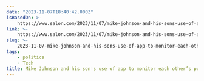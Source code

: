 ```yaml
---
date: "2023-11-07T18:40:42.000Z"
isBasedOn: >-
    https://www.salon.com/2023/11/07/mike-johnson-and-his-sons-use-of-app-to-monitor-each-others-porn-intake-sparks-questions/
link: >-
    https://www.salon.com/2023/11/07/mike-johnson-and-his-sons-use-of-app-to-monitor-each-others-porn-intake-sparks-questions/
slug: >-
    2023-11-07-mike-johnson-and-his-sons-use-of-app-to-monitor-each-others-porn-intake-s
tags:
    - politics
    - Tech
title: Mike Johnson and his son's use of app to monitor each other’s porn intake s
---
```

